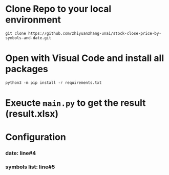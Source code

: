 # Clone Repo to your local environment
```
git clone https://github.com/zhiyuanzhang-unai/stock-close-price-by-symbols-and-date.git
```

# Open with Visual Code and install all packages
```
python3 -m pip install -r requirements.txt
```

# Exeucte ```main.py``` to get the result (result.xlsx)

# Configuration
### date: line#4
### symbols list: line#5


